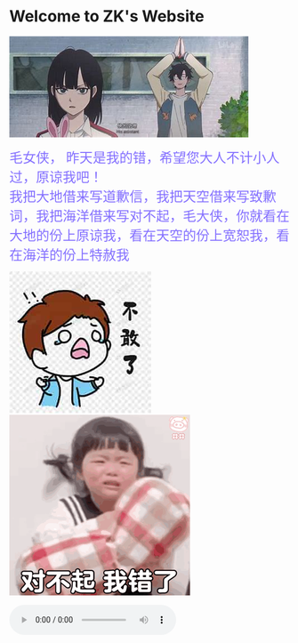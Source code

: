 <!-- # Welcome to MkDocs

For full documentation visit [mkdocs.org](http://mkdocs.org).

## Commands

* `mkdocs new [dir-name]` - Create a new project.
* `mkdocs serve` - Start the live-reloading docs server.
* `mkdocs build` - Build the documentation site.
* `mkdocs help` - Print this help message.

## Project layout

    mkdocs.yml    # The configuration file.
    docs/
        index.md  # The documentation homepage.
        ...       # Other markdown pages, images and other files. -->
# Welcome to ZK's Website


![image](OIP.jpg)

<!-- $\color{#8470FF}{毛女侠， 昨天是我的错，希望您大人不计小人过，原谅我吧！}$ -->

<!-- <font color=#8470FF size=5 face="楷体">毛女侠， 昨天是我的错，希望您大人不计小人过，原谅我吧！</font>
<br>
<font color=#8470FF size=5 face="楷体">我把大地借来写道歉信，我把天空借来写致歉词，我把海洋借来写对不起，毛大侠，你就看在大地的份上原谅我，看在天空的份上宽恕我，看在海洋的份上特赦我</font> -->

<div>
    <font color=#8470FF size=5 face="楷体">毛女侠， 昨天是我的错，希望您大人不计小人过，原谅我吧！</font>
<br>
<font color=#8470FF size=5 face="楷体">我把大地借来写道歉信，我把天空借来写致歉词，我把海洋借来写对不起，毛大侠，你就看在大地的份上原谅我，看在天空的份上宽恕我，看在海洋的份上特赦我</font>
</div>

![image](2.jpg)![image](1.gif)

<!-- <audio id="audio" controls="" preload="none">
      <source id="mp3" src="zhiming.flac">
      </audio> -->

<!-- <audio id="audio" controls="" preload="none">
      <source id="flac" src="time.flac">
      </audio> -->

<!-- <audio autoplay="autoplay" loop="loop" controls="controls">
    <source id="flac" src="zhiming.flac"
        type="audio/mpeg">
</audio> -->

<audio id="audio" controls="" autoplay="autoplay" loop="loop">
    <source id="flac" src="time.flac">
</audio>